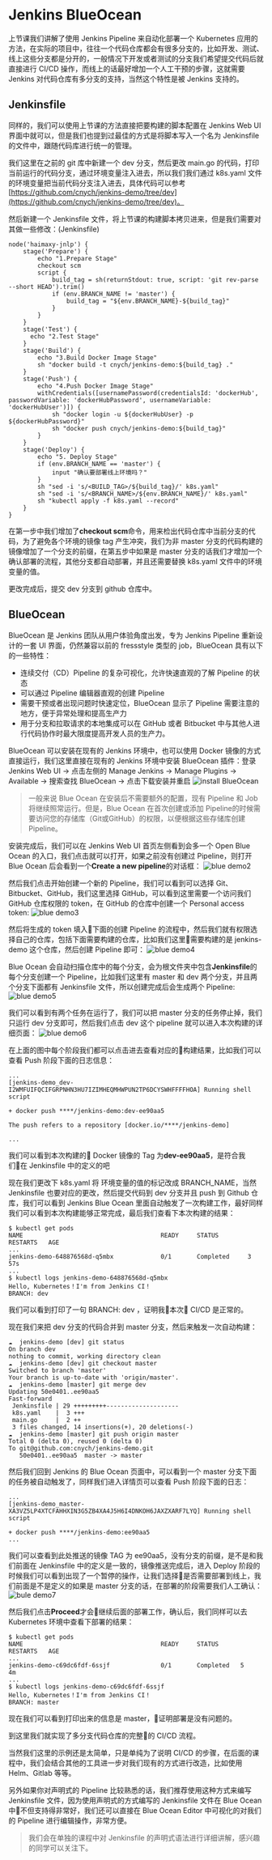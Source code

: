 # Jenkins BlueOcean
上节课我们讲解了使用 Jenkins Pipeline 来自动化部署一个 Kubernetes 应用的方法，在实际的项目中，往往一个代码仓库都会有很多分支的，比如开发、测试、线上这些分支都是分开的，一般情况下开发或者测试的分支我们希望提交代码后就直接进行 CI/CD 操作，而线上的话最好增加一个人工干预的步骤，这就需要 Jenkins 对代码仓库有多分支的支持，当然这个特性是被 Jenkins 支持的。

## Jenkinsfile
同样的，我们可以使用上节课的方法直接把要构建的脚本配置在 Jenkins Web UI 界面中就可以，但是我们也提到过最佳的方式是将脚本写入一个名为 Jenkinsfile 的文件中，跟随代码库进行统一的管理。

我们这里在之前的 git 库中新建一个 dev 分支，然后更改 main.go 的代码，打印当前运行的代码分支，通过环境变量注入进去，所以我们我们通过 k8s.yaml 文件的环境变量把当前代码分支注入进去，具体代码可以参考[https://github.com/cnych/jenkins-demo/tree/dev](https://github.com/cnych/jenkins-demo/tree/dev)。

然后新建一个 Jenkinsfile 文件，将上节课的构建脚本拷贝进来，但是我们需要对其做一些修改：(Jenkinsfile)
```shell
node('haimaxy-jnlp') {
    stage('Prepare') {
        echo "1.Prepare Stage"
        checkout scm
        script {
            build_tag = sh(returnStdout: true, script: 'git rev-parse --short HEAD').trim()
            if (env.BRANCH_NAME != 'master') {
                build_tag = "${env.BRANCH_NAME}-${build_tag}"
            }
        }
    }
    stage('Test') {
      echo "2.Test Stage"
    }
    stage('Build') {
        echo "3.Build Docker Image Stage"
        sh "docker build -t cnych/jenkins-demo:${build_tag} ."
    }
    stage('Push') {
        echo "4.Push Docker Image Stage"
        withCredentials([usernamePassword(credentialsId: 'dockerHub', passwordVariable: 'dockerHubPassword', usernameVariable: 'dockerHubUser')]) {
            sh "docker login -u ${dockerHubUser} -p ${dockerHubPassword}"
            sh "docker push cnych/jenkins-demo:${build_tag}"
        }
    }
    stage('Deploy') {
        echo "5. Deploy Stage"
        if (env.BRANCH_NAME == 'master') {
            input "确认要部署线上环境吗？"
        }
        sh "sed -i 's/<BUILD_TAG>/${build_tag}/' k8s.yaml"
        sh "sed -i 's/<BRANCH_NAME>/${env.BRANCH_NAME}/' k8s.yaml"
        sh "kubectl apply -f k8s.yaml --record"
    }
}
```

在第一步中我们增加了**checkout scm**命令，用来检出代码仓库中当前分支的代码，为了避免各个环境的镜像 tag 产生冲突，我们为非 master 分支的代码构建的镜像增加了一个分支的前缀，在第五步中如果是 master 分支的话我们才增加一个确认部署的流程，其他分支都自动部署，并且还需要替换 k8s.yaml 文件中的环境变量的值。

更改完成后，提交 dev 分支到 github 仓库中。


## BlueOcean
BlueOcean 是 Jenkins 团队从用户体验角度出发，专为 Jenkins Pipeline 重新设计的一套 UI 界面，仍然兼容以前的 fressstyle 类型的 job，BlueOcean 具有以下的一些特性：

* 连续交付（CD）Pipeline 的复杂可视化，允许快速直观的了解 Pipeline 的状态
* 可以通过 Pipeline 编辑器直观的创建 Pipeline
* 需要干预或者出现问题时快速定位，BlueOcean 显示了 Pipeline 需要注意的地方，便于异常处理和提高生产力
* 用于分支和拉取请求的本地集成可以在 GitHub 或者 Bitbucket 中与其他人进行代码协作时最大限度提高开发人员的生产力。

BlueOcean 可以安装在现有的 Jenkins 环境中，也可以使用 Docker 镜像的方式直接运行，我们这里直接在现有的 Jenkins 环境中安装 BlueOcean 插件：登录 Jenkins Web UI -> 点击左侧的 Manage Jenkins -> Manage Plugins -> Available -> 搜索查找 BlueOcean -> 点击下载安装并重启
![install BlueOcean](./images/blue-demo1.png)

> 一般来说 Blue Ocean 在安装后不需要额外的配置，现有 Pipeline 和 Job 将继续照常运行。但是，Blue Ocean 在首次创建或添加 Pipeline的时候需要访问您的存储库（Git或GitHub）的权限，以便根据这些存储库创建 Pipeline。

安装完成后，我们可以在 Jenkins Web UI 首页左侧看到会多一个 Open Blue Ocean 的入口，我们点击就可以打开，如果之前没有创建过 Pipeline，则打开 Blue Ocean 后会看到一个**Create a new pipeline**的对话框：
![blue demo2](./images/blue-demo2.png)

然后我们点击开始创建一个新的 Pipeline，我们可以看到可以选择 Git、Bitbucket、GitHub，我们这里选择 GitHub，可以看到这里需要一个访问我们 GitHub 仓库权限的 token，在 GitHub 的仓库中创建一个 Personal access token:
![blue demo3](./images/blue-demo3.png)

然后将生成的 token 填入下面的创建 Pipeline 的流程中，然后我们就有权限选择自己的仓库，包括下面需要构建的仓库，比如我们这里需要构建的是 jenkins-demo 这个仓库，然后创建 Pipeline 即可：
![blue demo4](./images/blue-demo4.png)

Blue Ocean 会自动扫描仓库中的每个分支，会为根文件夹中包含**Jenkinsfile**的每个分支创建一个 Pipeline，比如我们这里有 master 和 dev 两个分支，并且两个分支下面都有 Jenkinsfile 文件，所以创建完成后会生成两个 Pipeline:
![blue demo5](./images/blue-demo5.png)

我们可以看到有两个任务在运行了，我们可以把 master 分支的任务停止掉，我们只运行 dev 分支即可，然后我们点击 dev 这个 pipeline 就可以进入本次构建的详细页面：
![blue demo6](./images/blue-demo6.png)

在上面的图中每个阶段我们都可以点击进去查看对应的构建结果，比如我们可以查看 Push 阶段下面的日志信息：
```shell
...
[jenkins-demo_dev-I2WMFUIFQCIFGRPNHN3HU7IZIMHEQMHWPUN2TP6DCYSWHFFFFHOA] Running shell script

+ docker push ****/jenkins-demo:dev-ee90aa5

The push refers to a repository [docker.io/****/jenkins-demo]

...
```
我们可以看到本次构建的 Docker 镜像的 Tag 为**dev-ee90aa5**，是符合我们在 Jenkinsfile 中的定义的吧

现在我们更改下 k8s.yaml 将 环境变量的值的标记改成 BRANCH_NAME，当然 Jenkinsfile 也要对应的更改，然后提交代码到 dev 分支并且 push 到 Github 仓库，我们可以看到 Jenkins Blue Ocean 里面自动触发了一次构建工作，最好同样我们可以看到本次构建能够正常完成，最后我们查看下本次构建的结果：
```shell
$ kubectl get pods
NAME                                      READY     STATUS        RESTARTS   AGE
...
jenkins-demo-648876568d-q5mbx             0/1       Completed     3          57s
...
$ kubectl logs jenkins-demo-648876568d-q5mbx
Hello, Kubernetes！I'm from Jenkins CI！
BRANCH: dev
```
我们可以看到打印了一句 BRANCH: dev ，证明我本次 CI/CD 是正常的。

现在我们来把 dev 分支的代码合并到 master 分支，然后来触发一次自动构建：
```shell
☁  jenkins-demo [dev] git status
On branch dev
nothing to commit, working directory clean
☁  jenkins-demo [dev] git checkout master
Switched to branch 'master'
Your branch is up-to-date with 'origin/master'.
☁  jenkins-demo [master] git merge dev
Updating 50e0401..ee90aa5
Fast-forward
 Jenkinsfile | 29 +++++++++--------------------
 k8s.yaml    |  3 +++
 main.go     |  2 ++
 3 files changed, 14 insertions(+), 20 deletions(-)
☁  jenkins-demo [master] git push origin master
Total 0 (delta 0), reused 0 (delta 0)
To git@github.com:cnych/jenkins-demo.git
   50e0401..ee90aa5  master -> master
```

然后我们回到 Jenkins 的 Blue Ocean 页面中，可以看到一个 master 分支下面的任务被自动触发了，同样我们进入详情页可以查看 Push 阶段下面的日志：
```shell
...
[jenkins-demo_master-XA3VZ5LP4XTCFAHHXIN3G5ZB4XA4J5H6I4DNKOH6JAXZXARF7LYQ] Running shell script

+ docker push ****/jenkins-demo:ee90aa5
...
```

我们可以查看到此处推送的镜像 TAG 为 ee90aa5，没有分支的前缀，是不是和我们前面在 Jenkinsfile 中的定义是一致的，镜像推送完成后，进入 Deploy 阶段的时候我们可以看到出现了一个暂停的操作，让我们选择是否需要部署到线上，我们前面是不是定义的如果是 master 分支的话，在部署的阶段需要我们人工确认：
![bule demo7](./images/blue-demo7.png)

然后我们点击**Proceed**才会继续后面的部署工作，确认后，我们同样可以去 Kubernetes 环境中查看下部署的结果：
```shell
$ kubectl get pods
NAME                                      READY     STATUS             RESTARTS   AGE
...
jenkins-demo-c69dc6fdf-6ssjf              0/1       Completed   5          4m
...
$ kubectl logs jenkins-demo-c69dc6fdf-6ssjf
Hello, Kubernetes！I'm from Jenkins CI！
BRANCH: master
```

现在我们可以看到打印出来的信息是 master，证明部署是没有问题的。


到这里我们就实现了多分支代码仓库的完整的 CI/CD 流程。

当然我们这里的示例还是太简单，只是单纯为了说明 CI/CD 的步骤，在后面的课程中，我们会结合其他的工具进一步对我们现有的方式进行改造，比如使用 Helm、Gitlab 等等。


另外如果你对声明式的 Pipeline 比较熟悉的话，我们推荐使用这种方式来编写 Jenkinsfile 文件，因为使用声明式的方式编写的 Jenkinsfile 文件在 Blue Ocean 中不但支持得非常好，我们还可以直接在 Blue Ocean Editor 中可视化的对我们的 Pipeline 进行编辑操作，非常方便。

> 我们会在单独的课程中对 Jenkinsfile 的声明式语法进行详细讲解，感兴趣的同学可以关注下。

